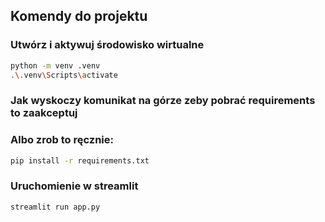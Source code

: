 ﻿## Komendy do projektu

### Utwórz i aktywuj środowisko wirtualne

```bash
python -m venv .venv
.\.venv\Scripts\activate
```


### Jak wyskoczy komunikat na górze zeby pobrać requirements to zaakceptuj
### Albo zrob to ręcznie:

```bash
pip install -r requirements.txt
```

### Uruchomienie w streamlit

```bash
streamlit run app.py
```

